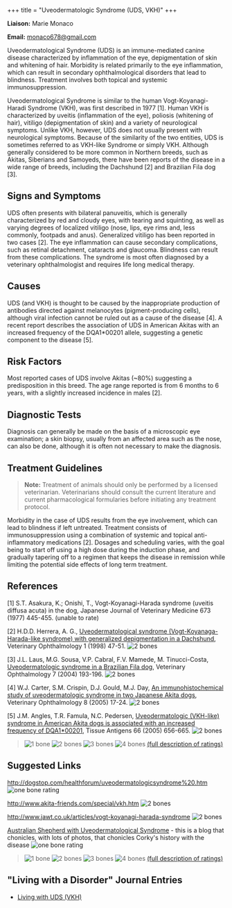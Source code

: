 +++
title = "Uveodermatologic Syndrome (UDS, VKH)"
+++

**Liaison:** Marie Monaco

**Email:** <monaco678@gmail.com>



Uveodermatological Syndrome (UDS) is an immune-mediated canine disease
characterized by inflammation of the eye, depigmentation of skin and
whitening of hair.  Morbidity is related primarily to the eye
inflammation, which can result in secondary ophthalmological disorders
that lead to blindness.  Treatment involves both topical and systemic
immunosuppression.

Uveodermatological Syndrome is similar to the human Vogt-Koyanagi-Haradi
Syndrome (VKH), was first described in 1977 [1].  Human VKH is
characterized by uveitis (inflammation of the eye), poliosis (whitening
of hair), vitiligo (depigmentation of skin) and a variety of
neurological symptoms.  Unlike VKH, however, UDS does not usually
present with neurological symptoms.  Because of the similarity of the
two entities, UDS is sometimes referred to as VKH-like Syndrome or
simply VKH.  Although generally considered to be more common in Northern
breeds, such as Akitas, Siberians and Samoyeds, there have been reports
of the disease in a wide range of breeds, including the Dachshund [2]
and Brazilian Fila dog [3].




Signs and Symptoms
------------------

UDS often presents with bilateral panuveitis, which is generally
characterized by red and cloudy eyes, with tearing and squinting, as
well as varying degrees of localized vitiligo (nose, lips, eye rims and,
less commonly, footpads and anus).  Generalized vitiligo has been
reported in two cases [2].  The eye inflammation can cause secondary
complications, such as retinal detachment, cataracts and glaucoma.
Blindness can result from these complications.  The syndrome is most
often diagnosed by a veterinary ophthalmologist and requires life long
medical therapy.

Causes
------

UDS (and VKH) is thought to be caused by the inappropriate production of
antibodies directed against melanocytes (pigment-producing cells),
although viral infection cannot be ruled out as a cause of the disease
[4].  A recent report describes the association of UDS in American
Akitas with an increased frequency of the DQA1\*00201 allele, suggesting
a genetic component to the disease [5].

Risk Factors
------------

Most reported cases of UDS involve Akitas (\~80%) suggesting a
predisposition in this breed.  The age range reported is from 6 months
to 6 years, with a slightly increased incidence in males [2].

Diagnostic Tests
----------------

Diagnosis can generally be made on the basis of a microscopic eye
examination; a skin biopsy, usually from an affected area such as the
nose, can also be done, although it is often not necessary to make the
diagnosis.



Treatment Guidelines
--------------------

> **Note:** Treatment of animals should only be performed by a licensed
> veterinarian. Veterinarians should consult the current literature and
> current pharmacological formularies before initiating any treatment
> protocol.

Morbidity in the case of UDS results from the eye involvement, which can
lead to blindness if left untreated.  Treatment consists of
immunosuppression using a combination of systemic and topical
anti-inflammatory medications [2].  Dosages and scheduling varies,
with the goal being to start off using a high dose during the induction
phase, and gradually tapering off to a regimen that keeps the disease in
remission while limiting the potential side effects of long term
treatment.

References
----------

[1] S.T. Asakura, K.; Onishi, T., Vogt-Koyanagi-Harada syndrome
(uveitis diffusa acuta) in the dog, Japanese Journal of Veterinary
Medicine 673 (1977) 445-455. (unable to rate)

[2] H.D.D. Herrera, A. G., [Uveodermatological syndrome
(Vogt-Koyanaga-Harada-like syndrome) with generalized depigmentation in
a
Dachshund](http://www.ncbi.nlm.nih.gov/sites/entrez?Db=pubmed&Cmd=ShowDetailView&TermToSearch=11397209&ordinalpos=1&itool=EntrezSystem2.PEntrez.Pubmed.Pubmed_ResultsPanel.Pubmed_RVDocSum),
Veterinary Ophthalmology 1 (1998) 47-51.  ![2 bones](/img/2-bones.gif)

[3] J.L. Laus, M.G. Sousa, V.P. Cabral, F.V. Mamede, M. Tinucci-Costa,
[Uveodermatologic syndrome in a Brazilian Fila
dog](http://www.ncbi.nlm.nih.gov/sites/entrez?Db=pubmed&Cmd=ShowDetailView&TermToSearch=15091328&ordinalpos=1&itool=EntrezSystem2.PEntrez.Pubmed.Pubmed_ResultsPanel.Pubmed_RVAbstractPlus),
Veterinary Ophthalmology 7 (2004) 193-196.    ![2
bones](/img/2-bones.gif)

[4] W.J. Carter, S.M. Crispin, D.J. Gould, M.J. Day, [An
immunohistochemical study of uveodermatologic syndrome in two Japanese
Akita
dogs](http://www.ncbi.nlm.nih.gov/sites/entrez?Db=pubmed&Cmd=ShowDetailView&TermToSearch=15644096&ordinalpos=1&itool=EntrezSystem2.PEntrez.Pubmed.Pubmed_ResultsPanel.Pubmed_RVAbstractPlus),
Veterinary Ophthalmology 8 (2005) 17-24.    ![2
bones](/img/2-bones.gif)

[5] J.M. Angles, T.R. Famula, N.C. Pedersen, [Uveodermatologic
(VKH-like) syndrome in American Akita dogs is associated with an
increased frequency of
DQA1\*00201](http://www.ncbi.nlm.nih.gov/sites/entrez?Db=pubmed&Cmd=ShowDetailView&TermToSearch=16305682&ordinalpos=1&itool=EntrezSystem2.PEntrez.Pubmed.Pubmed_ResultsPanel.Pubmed_RVDocSum),
Tissue Antigens 66 (2005) 656-665.    ![2 bones](/img/2-bones.gif)






> ![1 bone](/img/1-bone.gif)
> ![2 bones](/img/2-bones.gif)
> ![3 bones](/img/3-bones.gif)
> ![4 bones](/img/4-bones.gif)
> [(full description of ratings)](/diseases/ratings-what-do-they-mean)

Suggested Links
---------------

<http://dogstop.com/healthforum/uveodermatologicsyndrome%20.htm>   ![one
bone
rating](/img/1-bone.gif)

<http://www.akita-friends.com/special/vkh.htm>   ![2
bones](/img/2-bones.gif)



<http://www.jawt.co.uk/articles/vogt-koyanagi-harada-syndrome>    ![2
bones](/img/2-bones.gif)



[Australian Shepherd with Uveodermatological
Syndrome](http://australianshepherdvkhsyndrome.blogspot.com/) -
this is a blog that chonicles, with lots of photos, that chonicles
Corky's history with the disease ![one bone
rating](/img/1-bone.gif)



> ![1 bone](/img/1-bone.gif)
> ![2 bones](/img/2-bones.gif)
> ![3 bones](/img/3-bones.gif)
> ![4 bones](/img/4-bones.gif)
> [(full description of ratings)](/diseases/ratings-what-do-they-mean)



"Living with a Disorder" Journal Entries
----------------------------------------

- [Living with UDS (VKH)](/diseases/uveodermatologic-syndrome-uds-living-with)
